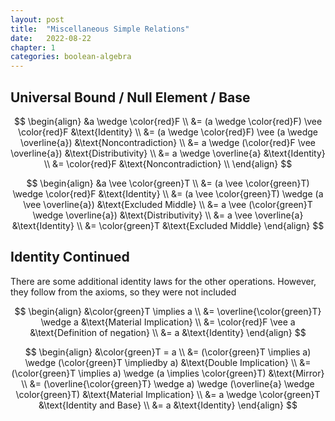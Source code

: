 ```yaml
---
layout: post
title:  "Miscellaneous Simple Relations"
date:   2022-08-22
chapter: 1
categories: boolean-algebra
---
```


## Universal Bound / Null Element / Base

$$
\begin{align}
    &a \wedge \color{red}F \\
    &= (a \wedge \color{red}F) \vee \color{red}F                &\text{Identity} \\
    &= (a \wedge \color{red}F) \vee (a \wedge \overline{a})     &\text{Noncontradiction} \\
    &= a \wedge (\color{red}F \vee \overline{a})                &\text{Distributivity} \\
    &= a \wedge \overline{a}                                    &\text{Identity} \\
    &= \color{red}F                                             &\text{Noncontradiction} \\
\end{align}
$$

$$
\begin{align}
    &a \vee \color{green}T \\
    &= (a \vee \color{green}T) \wedge \color{red}F              &\text{Identity} \\
    &= (a \vee \color{green}T) \wedge (a \vee \overline{a})     &\text{Excluded Middle} \\
    &= a \vee (\color{green}T \wedge \overline{a})              &\text{Distributivity} \\
    &= a \vee \overline{a}                                      &\text{Identity} \\
    &= \color{green}T                                          &\text{Excluded Middle}
\end{align}
$$

## Identity Continued

There are some additional identity laws for the other operations. However, they follow from the axioms, so they were not included

$$
\begin{align}
    &\color{green}T \implies a \\
    &= \overline{\color{green}T} \wedge a     &\text{Material Implication} \\
    &= \color{red}F \vee a                    &\text{Definition of negation}  \\
    &= a                                &\text{Identity}
\end{align}
$$

$$
\begin{align}
    &\color{green}T = a \\
    &= (\color{green}T \implies a) \wedge (\color{green}T \impliedby a) &\text{Double Implication} \\
    &= (\color{green}T \implies a) \wedge (a \implies \color{green}T)   &\text{Mirror}  \\
    &= (\overline{\color{green}T} \wedge a) \wedge (\overline{a} \wedge \color{green}T)   &\text{Material Implication}  \\
    &= a \wedge \color{green}T                                   &\text{Identity and Base}  \\
    &= a                                                    &\text{Identity}
\end{align}
$$